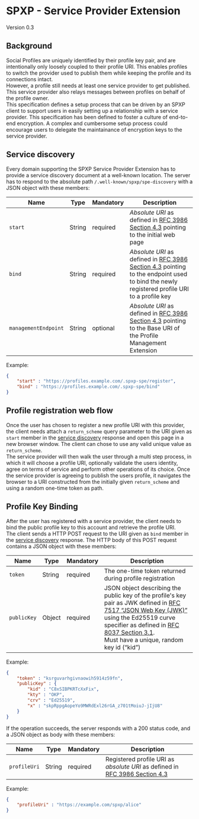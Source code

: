 # SPXP - Service Provider Extension
Version 0.3

## Background
Social Profiles are uniquely identified by their profile key pair, and are intentionally only loosely coupled to their
profile URI. This enables profiles to switch the provider used to publish them while keeping the profile and its
connections intact.  
However, a profile still needs at least one service provider to get published. This service provider also relays
messages between profiles on behalf of the profile owner.  
This specification defines a setup process that can be driven by an SPXP client to support users in easily setting up
a relationship with a service provider.
This specification has been defined to foster a culture of end-to-end encryption. A complex and cumbersome setup process
could encourage users to delegate the maintainance of encryption keys to the service provider.

## Service discovery
Every domain supporting the SPXP Service Provider Extension has to provide a service discovery document at a well-known
location. The server has to respond to the absolute path `/.well-known/spxp/spe-discovery` with a JSON object with these
members:

| Name | Type | Mandatory | Description |
|---|---|---|---|
| `start` | String | required | _Absolute URI_ as defined in [RFC 3986 Section 4.3](https://tools.ietf.org/html/rfc3986#section-4.3) pointing to the initial web page |
| `bind` | String | required | _Absolute URI_ as defined in [RFC 3986 Section 4.3](https://tools.ietf.org/html/rfc3986#section-4.3) pointing to the endpoint used to bind the newly registered profile URI to a profile key |
| `managementEndpoint` | String | optional | _Absolute URI_ as defined in [RFC 3986 Section 4.3](https://tools.ietf.org/html/rfc3986#section-4.3) pointing to the Base URI of the Profile Management Extension |

Example:
```json
{
    "start" : "https://profiles.example.com/.spxp-spe/register",
    "bind" : "https://profiles.example.com/.spxp-spe/bind"
}
```

## Profile registration web flow
Once the user has chosen to register a new profile URI with this provider, the client needs attach a `return_scheme`
query parameter to the URI given as `start` member in the [service discovery](#service-discovery) response and open this
page in a new browser window. The client can chose to use any valid unique value as `return_scheme`.  
The service provider will then walk the user through a multi step process, in which it will choose a profile URI,
optionally validate the users identity, agree on terms of service and perform other operations of its choice. Once the
service provider is agreeing to publish the users profile, it navigates the browser to a URI constructed from the
initially given `return_scheme` and using a random one-time token as path.

## Profile Key Binding
After the user has registered with a service provider, the client needs to bind the public profile key to this account
and retrieve the profile URI.  
The client sends a HTTP POST request to the URI given as `bind` member in the [service discovery](#service-discovery)
response. The HTTP body of this POST request contains a JSON object with these members:
          
| Name | Type | Mandatory | Description |
|---|---|---|---|
| `token` | String | required | The one-time token returned during profile registration |
| `publicKey` | Object | required | JSON object describing the public key of the profile's key pair as JWK defined in [RFC 7517 “JSON Web Key (JWK)”](https://tools.ietf.org/html/rfc7517) using the Ed25519 curve specifier as defined in [RFC 8037 Section 3.1](https://tools.ietf.org/html/rfc8037#section-3.1). <br/> Must have a unique, random key id (“kid”) |

Example:
```json
{
    "token" : "ksrguvarhgivnaowih5914z59fn",
    "publicKey" : {
        "kid" : "C8xSIBPKRTcXxFix",
        "kty" : "OKP",
        "crv" : "Ed25519",
        "x" : "skpRppgAopeYo9MWRdExl26rGA_z701tMoiuJ-jIjU8"
    }
}
```

If the operation succeeds, the server responds with a 200 status code, and a JSON object as body with these members:
          
| Name | Type | Mandatory | Description |
|---|---|---|---|
| `profileUri` | String | required | Registered profile URI as _absolute URI_ as defined in [RFC 3986 Section 4.3](https://tools.ietf.org/html/rfc3986#section-4.3) |

Example:
```json
{
    "profileUri" : "https://example.com/spxp/alice"
}
```